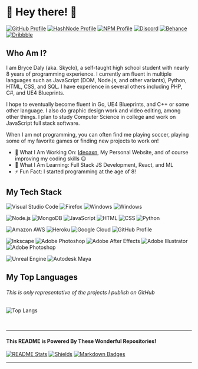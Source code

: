 <html align="left">
<h1>👋 Hey there! 👋 </h1>
<!--![Visits Badge](https://badges.pufler.dev/visits/skyclo/git-badges)-->

[![GitHub Profile](https://img.shields.io/badge/GitHub-%23212121?logo=github&style=for-the-badge)](https://github.com/Skyclo)
[![HashNode Profile](https://img.shields.io/badge/HashNode-%232962ff?logo=hashnode&style=for-the-badge)](https://hashnode.com/@skyclo)
[![NPM Profile](https://img.shields.io/badge/NPM-%23c12127?logo=npm&style=for-the-badge)](https://www.npmjs.com/~skyclo)
[![Discord](https://img.shields.io/badge/Discord-%237289DA?logo=discord&logoColor=white&style=for-the-badge)]()
[![Behance](https://img.shields.io/badge/Behance-%231769FF?logo=behance&logoColor=white&style=for-the-badge)]()
[![Dribbble](https://img.shields.io/badge/Dribbble-%23EA4C89?logo=dribbble&logoColor=white&style=for-the-badge)]()

<h2>Who Am I?</h2>
<p>I am Bryce Daly (aka. Skyclo), a self-taught high school student with nearly 8 years of programming experience. I currently am fluent in multiple languages such as JavaScript (DOM, Node.js, and other variants), Python, HTML, CSS, and SQL. I have experience in several others including PHP, C#, and UE4 Blueprints.</p>

<p>I hope to eventually become fluent in Go, UE4 Blueprints, and C++ or some other language. I also do graphic design work and video editing, among other things. I plan to study Computer Science in college and work on JavaScript full stack software.</p>

<p>When I am not programming, you can often find me playing soccer, playing some of my favorite games or finding new projects to work on!</p>

- 🚀 What I Am Working On: [Ideoaxn](https://github.com/ideoxan), My Personal Website, and of course improving my coding skills 😉
- 🌱 What I Am Learning: Full Stack JS Development, React, and ML
- ⚡ Fun Fact: I started programming at the age of 8!

<!--<h2>Notable Projects</h2>
[![Card](https://github-readme-stats.vercel.app/api/pin/?username=ideoxan&repo=ideoxan)](https://github.com/ideoxan/ideoxan)
[![Card](https://github-readme-stats.vercel.app/api/pin/?username=skyclo&repo=node-scdl)](https://github.com/skyclo/node-scdl)
[![Card](https://github-readme-stats.vercel.app/api/pin/?username=skyclo&repo=streamflow)](https://github.com/skyclo/streamflow)
[![Card](https://github-readme-stats.vercel.app/api/pin/?username=calicode-org&repo=calicode-www)](https://github.com/calicode-org/calicode-www)
-->
<h2>My Tech Stack</h2>

![Visual Studio Code](https://img.shields.io/badge/VSCode-blue?logo=visual-studio-code&style=for-the-badge)
![Firefox](https://img.shields.io/badge/Firefox-%23FF7139?logo=firefox-browser&logoColor=white&style=for-the-badge)
![Windows](https://img.shields.io/badge/Windows-blue?logo=windows&style=for-the-badge)
![Windows](https://img.shields.io/badge/Ubuntu-orange?logo=ubuntu&logoColor=white&style=for-the-badge)

![Node.js](https://img.shields.io/badge/node.js-%2343853D?logo=node.js&logoColor=white&style=for-the-badge)
![MongoDB](https://img.shields.io/badge/mongodb-%2347A248?logo=mongodb&logoColor=white&style=for-the-badge)
![JavaScript](https://img.shields.io/badge/JavaScript-%23323330?logo=javascript&logoColor=%23f0db4f&style=for-the-badge)
![HTML](https://img.shields.io/badge/HTML-%23E44D26?logo=html5&logoColor=white&style=for-the-badge)
![CSS](https://img.shields.io/badge/CSS-%232965f1?logo=css3&style=for-the-badge)
![Python](https://img.shields.io/badge/Python-%2314354C?logo=python&logoColor=%23ffd343&style=for-the-badge)

![Amazon AWS](https://img.shields.io/badge/AWS-%23FF9900?logo=amazon-aws&style=for-the-badge)
![Heroku](https://img.shields.io/badge/Heroku-purple?logo=heroku&style=for-the-badge)
![Google Cloud](https://img.shields.io/badge/Google%20Cloud-blue?logo=google-cloud&logoColor=white&style=for-the-badge)
![GitHub Profile](https://img.shields.io/badge/GitHub-%23212121?logo=github&style=for-the-badge)

![Inkscape](https://img.shields.io/badge/Inkscape-grey?logo=inkscape&style=for-the-badge)
![Adobe Photoshop](https://img.shields.io/badge/Adobe%20Photoshop-black?logo=adobe-photoshop&style=for-the-badge)
![Adobe After Effects](https://img.shields.io/badge/Adobe%20After%20Effects-black?logo=adobe-after-effects&style=for-the-badge)
![Adobe Illustrator](https://img.shields.io/badge/Adobe%20Illustrator-black?logo=adobe-illustrator&style=for-the-badge)
![Adobe Photoshop](https://img.shields.io/badge/Adobe%20Photoshop-black?logo=adobe-photoshop&style=for-the-badge)

![Unreal Engine](https://img.shields.io/badge/UE4-black?logo=unreal-engine&logoColor=white&style=for-the-badge)
![Autodesk Maya](https://img.shields.io/badge/Autodesk%20Maya-%230696D7?logo=autodesk&logoColor=white&style=for-the-badge)

<h2>My Top Languages</h2>
<h6><em>This is only representative of the projects I publish on GitHub</em></h6>

![Top Langs](https://github-readme-stats.vercel.app/api/top-langs/?username=skyclo&layout=compact)

<br><hr>
<h4>This README is Powered By These Wonderful Repositories!</h4>

[![README Stats](https://img.shields.io/badge/README%20Stats-%23212121?logo=github&style=for-the-badge)](https://github.com/anuraghazra/github-readme-stats)
[![Shields](https://img.shields.io/badge/Shields-%23212121?logo=github&style=for-the-badge)](https://github.com/badges/shields)
[![Markdown Badges](https://img.shields.io/badge/Markdown%20Badges-%23212121?logo=github&style=for-the-badge)](https://github.com/Ileriayo/markdown-badges)
<hr>
</html>
